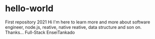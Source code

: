 # hello-world
First repository 2021
Hi
I'm here to learn more and more about software engineer, node.js, reative, native reative, data structure and son on.
Thanks...
Full-Stack EnseiTankado
